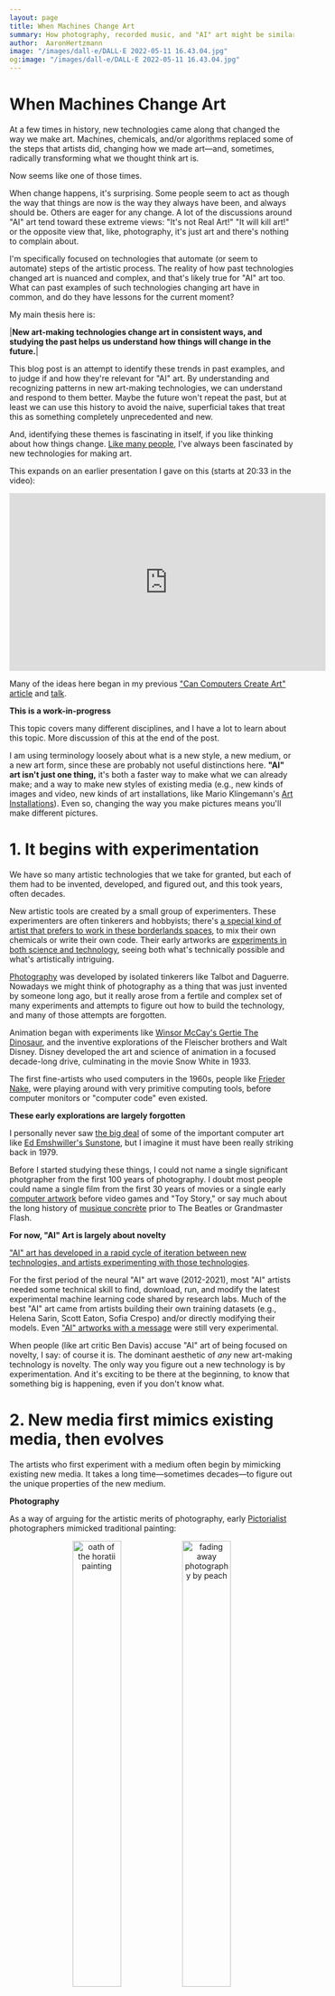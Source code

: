 ```yaml
---
layout: page
title: When Machines Change Art
summary: How photography, recorded music, and "AI" art might be similar.
author:  AaronHertzmann
image: "/images/dall-e/DALL·E 2022-05-11 16.43.04.jpg"
og:image: "/images/dall-e/DALL·E 2022-05-11 16.43.04.jpg"
---
```



# When Machines Change Art

At a few times in history, new technologies came along that changed the way we make art. Machines, chemicals, and/or algorithms replaced some of the steps that artists did, changing how we made art—and, sometimes, radically transforming what we thought think art is.

Now seems like one of those times.

When change happens, it's surprising. Some people seem to act as though the way that things are now is the way they always have been, and always should be. Others are eager for any change.  A lot of the discussions around "AI" art tend toward these extreme views: "It's not Real Art!" "It will kill art!" or the opposite view that, like, photography, it's just art and there's nothing to complain about.

I'm specifically focused on technologies that automate (or seem to automate) steps of the artistic process. The reality of how past technologies changed art is nuanced and complex, and that's likely true for "AI" art too. What can past examples of such technologies changing art have in common, and do they have lessons for the current moment?

My main thesis here is:

|**New art-making technologies change art in consistent ways, and studying the past helps us understand how things will change in the future.**|

This blog post is an attempt to identify these trends in past examples, and to judge if and how they're relevant for "AI" art. 
By understanding and recognizing patterns in new art-making technologies, we can understand and respond to them better.  Maybe the future won't repeat the past, but at least we can use this history to avoid the naive, superficial takes that treat this as something completely unprecedented and new.

And, identifying these themes is fascinating in itself, if you like thinking about how things change.  [Like many people,](/2022/10/11/amateurs.html) I've always been fascinated by new technologies for making art.


This expands on an earlier presentation I gave on this (starts at 20:33 in the video):

<center>
<iframe width="560" height="315" src="https://www.youtube.com/embed/56P-f_Dcxx8?start=1236" title="YouTube video player" frameborder="0" allow="accelerometer; autoplay; clipboard-write; encrypted-media; gyroscope; picture-in-picture" allowfullscreen></iframe>
</center>

Many of the ideas here began in my previous ["Can Computers Create Art" article](https://www.mdpi.com/2076-0752/7/2/18) and [talk](https://www.youtube.com/watch?v=APkitEWqdKw).

**This is a work-in-progress**

This topic covers many different disciplines, and I have a lot to learn about this topic. More discussion of this at the end of the post.

I am using terminology loosely about what is a new style, a new medium, or a new art form, since these are probably not useful distinctions here.  **"AI" art isn't just one thing,** it's both a faster way to make what we can already make; and a way to make new styles of existing media (e.g., new kinds of images and video, new kinds of art installations, like Mario Klingemann's [Art Installations](https://underdestruction.com/2020/08/29/appropriate-response/)).   Even so, changing the way you make pictures means you'll make different pictures.

# 1. It begins with experimentation

We have so many artistic technologies that we take for granted, but each of them had to be invented, developed, and figured out, and this took years, often decades.

New artistic tools are created by a small group of experimenters. These experimenters are often tinkerers and hobbyists; there's [a special kind of artist that prefers to work in these borderlands spaces](/2022/10/11/amateurs.html), to mix their own chemicals or write their own code. Their early artworks are [experiments in both science and technology](/2022/10/26/experimentation.html), seeing both what's technically possible and what's artistically intriguing.

[Photography](/2022/08/29/photography-history.html) was developed by isolated tinkerers like Talbot and Daguerre. Nowadays we might think of photography as a thing that was just invented by someone long ago, but it really arose from a fertile and complex set of many experiments and attempts to figure out how to build the technology, and many of those attempts are forgotten.

Animation began with experiments like [Winsor McCay's Gertie The Dinosaur](https://en.wikipedia.org/wiki/Gertie_the_Dinosaur), and the inventive explorations of the Fleischer brothers and Walt Disney. Disney developed the art and science of animation in a focused decade-long drive, culminating in the movie Snow White in 1933. 

The first fine-artists who used computers in the 1960s, people like [Frieder Nake](https://en.wikipedia.org/wiki/Frieder_Nake), were playing around with very primitive computing tools, before computer monitors or "computer code" even existed.

**These early explorations are largely forgotten** 

I personally never saw [the big deal](https://www.moma.org/collection/works/120542) of some of the important computer art like [Ed Emshwiller's Sunstone](https://www.youtube.com/watch?v=tMW15OajuKc), but I imagine it must have been really striking back in 1979. 

Before I started studying these things, I could not name a single significant photgrapher from the first 100 years of photography. I doubt most people could name a single film from the first 30 years of movies or a single early [computer artwork](https://en.wikipedia.org/wiki/Computer_art) before video games and "Toy Story," or say much about the long history of [musique concrète](https://en.wikipedia.org/wiki/Musique_concr%C3%A8te) prior to The Beatles or Grandmaster Flash.


**For now, "AI" Art is largely about novelty** 

["AI" art has developed in a rapid cycle of iteration between new technologies, and artists experimenting with those technologies](https://aaronhertzmann.com/2021/03/11/lifecycle.html). 

For the first period of the neural "AI" art wave (2012-2021), most "AI" artists needed some technical skill to find, download, run, and modify the latest experimental machine learning code shared by research labs.  Much of the best "AI" art came from artists building their own training datasets (e.g., Helena Sarin, Scott Eaton, Sofia Crespo) and/or directly modifying their models.  Even ["AI" artworks with a message](https://kcimc.medium.com/working-with-faces-e63a86391a93) were still very experimental.

When people (like art critic Ben Davis) accuse "AI" art of being focused on novelty, I say: of course it is. The dominant aesthetic of _any_ new art-making technology is novelty. The only way you figure out a new technology is by experimentation. And it's exciting to be there at the beginning, to know that something big is happening, even if you don't know what.




# 2. New media first mimics existing media, then evolves

The artists who first experiment with a medium often begin by mimicking existing new media. It takes a long time—sometimes decades—to figure out the unique properties of the new medium.

**Photography** 

As a way of arguing for the artistic merits of photography, early [Pictorialist](https://en.wikipedia.org/wiki/Pictorialism) photographers mimicked traditional painting:

<center>
<figure>
   <p float="left">
   <img src="../../../images/arthistory/david_painting.jpg" alt="oath of the horatii painting"  width="45%"/>&nbsp;<img src="../../../images/photohistory/peach.jpg" alt="fading away photography by peach" width="45%"/>
</p>
  <figcaption align="center"><i>Classical compositions in <a href="https://en.wikipedia.org/wiki/Oath_of_the_Horatii">painting (1784)</a> and <a href="https://en.wikipedia.org/wiki/Henry_Peach_Robinson">photography (1858)</a></i></figcaption>
</figure>
</center>

As photography matured, some painters decided that this kind of realism wasn't actually art, and created more hazy, impressionistic images, like Whister's Nocturne—which the Pictorialists then mimicked:

<center>
<figure>
   <p float="left">
   <img src="../../../images/arthistory/nocturne.jpg" alt="TODO"  width="45%"/>&nbsp;<img src="../../../images/photohistory/morning.jpg" alt="TODO" width="45%"/>
</p>
  <figcaption align="center"><i>Hazy atmospheric styles in <a href="https://en.wikipedia.org/wiki/Nocturne:_Blue_and_Gold_%E2%80%93_Old_Battersea_Bridge">painting (1872)</a> and <a href="https://en.wikipedia.org/wiki/Pictorialism#/media/File:Clarence_Hudson_White_-_Morning_-_Google_Art_Project.jpg">photography (1908)</a></i></figcaption>
</figure>
</center>

Two developments allowed photography to move beyond mimickry in the early 20th Century. First, the  growth of Modern Art both shifted the aesthetic cutting edge; "art" was no longer about illusionistic painting.  Second, photography had been recognized as an art form by major institutions.  Photographers like [Group f/64](https://en.wikipedia.org/wiki/Group_f/64) began to explore new directions, considering the unique properties of the photography as a medium, rather than trying to repeat past styles.


**Cinema** 

In 1895, the Lumière brothers made some of the first moving pictures:

<center>
<iframe width="560" height="315" src="https://www.youtube.com/embed/DEQeIRLxaM4" title="YouTube video player" frameborder="0" allow="accelerometer; autoplay; clipboard-write; encrypted-media; gyroscope; picture-in-picture" allowfullscreen></iframe>
</center>

It doesn't seem like much now, but, at the time, it must have been so amazing just to see the pictures move at all.  

Within a decade, people were telling stories with film. The early movies were much like filmed stage-plays, with a static camera, and actors making big gestures like Vaudevillians. It took several decades for artists to develop the language of film, including editing and camera techniques.  Here's a clip of media scholar Janet Murray summarizing this history:

<center>
<iframe width="560" height="315" src="https://www.youtube.com/embed/PyI_b_a_lNs?clip=Ugkx8Q7X89M3Pi2sPpahbz3y4pupBmnjUOoo&amp;clipt=EPi9CBjgvwo" title="YouTube video player" frameborder="0" allow="accelerometer; autoplay; clipboard-write; encrypted-media; gyroscope; picture-in-picture" allowfullscreen></iframe>
</center>
(sorry for the looping)

Cinema was invented in the 1890s, but the first movies we now think of as masterpieces arrived decades later, like Modern Times (1936), Snow White (1937), and Citizen Kane (1941). (Only if you are a film buff you can probably think of great films that came out earlier, like Buster Keaton's "The General" from 1927 or "Nosferatu".)

**Hip-Hop**

Or, consider the way **hip-hop** [began as house party music, repurposing funk records with turntable and fader](https://www.youtube.com/watch?v=10C-Q3NIlzU). 
The earliest rappers were inspired by [comedians](https://www.youtube.com/watch?v=NRS62nccwmw) and [poets](https://www.youtube.com/watch?v=QnJFhuOWgXg).  Then the DJs started scratching
<center>
<iframe width="560" height="315" src="https://www.youtube.com/embed/oA-OpvH4CIQ" title="YouTube video player" frameborder="0" allow="accelerometer; autoplay; clipboard-write; encrypted-media; gyroscope; picture-in-picture" allowfullscreen></iframe>
</center>
and turntablism and remixing and sampling culture went [far far from that original party music, into all sorts of far-out directions like jungle music](https://www.youtube.com/watch?v=5SaFTm2bcac).

Hip-hop started in the 1970s as fun party music, meant to be danced to and forgotten. In 2018, Kendrick Lamar won the Pulitzer Prize for Music.



**Computer art**

When people starting making art with computers, they consciously mimicked abstract artworks, as in 
A. Michael Noll's 1964 [Computer Composition with Lines](http://dada.compart-bremen.de/item/artwork/5) (based on [a Mondrian painting](https://arthistoryproject.com/artists/piet-mondrian/composition-with-lines-composition-in-black-and-white/)) and
Frieder Nake's 1965 [Hommage à Paul Klee](https://collections.vam.ac.uk/item/O211685/hommage-a-paul-klee-13965-print-nake-frieder/hommage-%C3%A0-paul-klee-13965-print-nake-frieder/), inspired by a [Klee painting](https://www.mutualart.com/Artwork/Highroad-and-Byroads/9FCBB157DACDFADF).

**Does "AI Art" start out by mimicking?** 

Much of the history of "AI" art is imitation. Most commonly, [style transfer explicitly mimics existing artists](https://mrl.cs.nyu.edu/publications/image-analogies), with lots of "Van Gogh" and "Picasso" styles, and newer diffusion has a lot of ["in the style of"](/2022/05/25/dall-e.html). These are new styles in the spirit of existing artists rather than existing replications. 
More generally, aesthetically, a lot of "AI" art is about mimicking existing things: movie stills, conceptual art, 

The lessons of history is that this simulation is temporary: people aren't going to want "paintings in the style of Van Gogh" for very long (if they ever do). "AI" art may evolve into something very different.

One could also make the case that the popularity of [visual indeterminacy in GAN Art](https://direct.mit.edu/leon/article-abstract/53/4/424/96926/Visual-Indeterminacy-in-GAN-Art?redirectedFrom=fulltext) refers to [indeterminate visuals in Modern art](https://www.nytimes.com/interactive/2021/01/29/arts/design/juan-gris-cubism-collage.html), although without any specific reference in style.  It's more the feeling that's similar; GAN art often "feels like" Modern art because of the indeterminacy and ambiguity.



# 3. The Backlash ("This will kill art / This is Not Art")


The knee-jerk response to new technology is [often hyperbolic pessimism](https://www.amyorben.com/publication/2020_orben_pops/).  New technology can indeed have significantly negative impacts, but the initial backlash typically gets it completely wrong.

**Status quo bias**

In [a 1999 essay](https://douglasadams.com/dna/19990901-00-a.html), the novelist Douglas Adams wrote:

<p>
<div style="border:1px solid black; padding-left:10px; padding-top:10px">
I've come up with a set of rules that describe our reactions to technologies:
<ol>
<li> Anything that is in the world when you're born is normal and ordinary and is just a natural part of the way the world works.</li>
<li> Anything that's invented between when you're fifteen and thirty-five is new and exciting and revolutionary and you can probably get a career in it.</li>
<li> Anything invented after you’re thirty-five is against the natural order of things. </li>
</ol>
</div>
</p>

This is now called [Status Quo bias](https://en.wikipedia.org/wiki/Status_quo_bias), an emotional preference for the current state of things. In one recent study, [researchers' found evidence supporting Adams' description](https://journals.sagepub.com/doi/abs/10.1177/09567976221102868).
They described a new technology to participants, and, for each participant, told them a different year of the technology's invention. They repeated this for many technologies and participants, and they found that **peoples' judgments of whether a new technology is beneficial is best predicted by whether it was invented before or after they were born.**

There are numerous famous examples of people condemning new technologies. [Plato bemoaned that invention of writing would ruin ruin peoples' memories](https://people.umass.edu/sharris/in/e491ho/PlatoWriting.htm).  

Sociologists and psychologists have several theories why some people tend to predict catastrophe for new technologies. One possible explanation is that, for some people, it's hard to imagine the benefits of new inventions—which are diffuse and ambiguous—as compared to the very real prospect of losing something we have.  The positives and negatives are real, but they're often not the things that people are afraid of.

**We prefer the music of our formative years**

Something similar happens with artistic taste. So many times have I heard someone say "All of today's music sucks, it was better in the 90s" or "the 80s" or in the days of The Beatles and Elvis. Somehow it has all gone downhill since the speaker came of age.  Indeed, [numerous studies show that people prefer the music from their youth](https://journals.sagepub.com/doi/10.1177/2059204320965058). 

My favorite example came when, years ago, I bought a CD reissue of "Getz/Gilberto," the album that made "The Girl from Ipanema" famous, and it included <a href="https://coverartarchive.org/release/07965278-f955-44a5-b41f-ea03a2f3e303/28682913595.pdf">these liner notes by a jazz critic</a>:

<center>
<figure>
   <p float="left">
   <a href="../../../images/statusquo/getzgilberto.jpg"><img src="../../../images/statusquo/getzgilberto.jpg" alt="Liner notes for Getz/Gilberto reissue by Doug Ramsey" width="60%"/></a>
</p>
</figure>
</center>

For this critic, it was self-evident that pop music had become garbage by 1956, and was garbage ever since then.

**Wrong or impossible standards**

I often read things like "AI art is no good because it hasn't give me the same experience as a Rembrandt does", or whatever once provided the speaker with a profound formative experience. 

In respected novelist and activist [Wendell Berry's 1987 essay on why he will never buy a computer for writing](https://classes.matthewjbrown.net/teaching-files/philtech/berry-computer.pdf), he writes (with obvious skepticism) that he will only respect computers as a writing tool when someone uses a computer to produce a work of art comparable to Dante.  Back in 1987 there probably hadn't been great literature written on computers, but surely there now has.   In 2010, [Roger Ebert wrote that video games could never be art](https://www.rogerebert.com/roger-ebert/video-games-can-never-be-art), because no existing game was worthy of comparison to the great historical masterpieces.

It sounds a lot like [Disruptive Innovation](https://en.wikipedia.org/wiki/Disruptive_innovation), where established players dismiss new technology because it doesn't perform as well as the old thing according to the old standards. But, because it's cheaper and easier than the old thing, it serves more customers and eventually surpasses the old thing. It turns out that the old standards weren't eternal.
 

**At this early stage in "AI" Art, the Weirdness is the point.**

Some of the complaints about "AI" art complain about it looking "off," lacking the personal touch of hand-drawn art. It doesn't look like what we're used to; it doesn't work by the traditional standards of experts. It looks weird.

The weirdness is what makes it exciting; it's a sign that there's something new going on here, and we don't yet quite know what it is.  This kind of [weirdness only appeals to certain kinds of people](/2022/10/11/amateurs.html).

It's a sign that "AI" art isn't quite the same artform or tool as before, and that it functions subtly differently.


**Can technology be bad for art?** 

The effects of new technologies can be complex and nuanced. In the words of [Kranzberg's First Law](https://www.jstor.org/stable/3105385), "Technology is neither good nor bad; nor is it neutral".
On one hand, new distribution mechanisms can shift the balance of power, and I'll discuss this later.

But **I cannot think of a single example of a new artistic tool or medium that is objectively "bad for art."** In all the many times people have claimed that a new medium like photography is going to kill art, it's never been true. Not all technology has been great for art, but when a technology leads to "bad art"—like [Smell-o-Vision](https://en.wikipedia.org/wiki/Smell-O-Vision)—or it's artistically limited—like [autotune](https://en.wikipedia.org/wiki/Auto-Tune)—it doesn't last.  When people say these kinds of things about "AI" art, I cannot take these claims seriously, because this kind of claim has never ever been true in the past.  At worst, it'll be a fad, but never the death of art.

There are certainly those that bemoan new technologies, like Neil Postman's 1985 claim that [the success of television dumbed-down public discourse](https://en.wikipedia.org/wiki/Amusing_Ourselves_to_Death).  Perhaps television has been bad for society.  That doesn't mean that television is automatically an "artistically bad medium". That doesn't make it good for society, but neither is it neutral; the case isn't simple or clear-cut.

Can you think of a new artistic tool or medium that, decades later, we _regret as an art medium_? I cannot.








# 4. Changing skills, more creators ("This will kill jobs for artists")

On the other hand, the effect of technology on jobs is more nuanced and difficult, and a broad topic in general. Famously, [the Luddites](https://en.wikipedia.org/wiki/Luddite) were textile workers that [sabotaged](https://en.wikipedia.org/wiki/Sabotage#Etymology) new machines that replaced their jobs. New technologies do not eliminate the need for artists, but they transform the nature of the artistic process, and the kind of work.  The topic of how new technology affects jobs is an old one, widely studied by economists beyond just the discussion of art.

The effects are different for artistic media and distribution media.  Both the electronic synthesizer and music recording technology were predicted to kill art, and both did transform art, but in very different ways. In this essay I'm mostly talking about new artistic tools, but I'll come back to distribution media in the next section.




**Photography** did replace the need for portrait painters; most of them had to learn the new technology, as portrait studios replaced the inferior silhouette techniques and the more difficult and expensive portraiture. Photography replaced practical drafting skills for architecture and record-keeping, and displaced the veduta painters that sold who postcards to travelers in Italy. But, far more people can use photography to communicate today and make different kinds of art than could paint.
 
**Cinema**, in its early days, required big bulky cameras and lights. Film was developed on strips of film, and editing movies required physically cutting strips of film with scissors and taping them together; just managing all these strips of film was a lot of work. By the 80s, an indie filmmaker could do his own cinematography; the initial development of digital video editing replaced cutting strips of film with moving files around on a computer. Many of the jobs around cinematography and film editing were whittled. Nowadays, many of the videos we watch are made by a single person filming and editing on their phone and sharing on social media.  Filmmaking has gone from a massive, multiperson effort to something you can do alone in your living room. More people are making video—and sharing them on social media—than ever before. Yet, big budget filmmaking and TV are still massive enterprises, huge labor-intensive productions engaging large numbers of skilled crew and technicians.  As the technology has gotten better, the scale and breadth of filmmaking has expanded dramatically.

**The shift from hand-drawn to computer animation** provides one example of this. In the 1980s, Disney animators were scared of computers, fearing that computers would replace them entirely. But then Pixar built an extraordinarily-successful business of making computer-animated movies—directed, written, and animated by enormously talented artists. The computer didn't do the animation, it was a new animation tool. 

By the early 2000s, Disney's traditional cel animation business was in bad shape. Together with Pixar's success, they interpreted this as signalling the death of traditional cel animation. They  shut down cel animation in Burbank, and laid off any traditional animators that couldn't learn computer animation.  Once Disney bought Pixar, Pixar's leadership took over Disney animation and resurrected Disney cel animation, because they loved the traditional art form and Disney's history. Yet, [their first traditional animation wasn't considered successful enough](https://en.wikipedia.org/wiki/The_Princess_and_the_Frog#Impact,_debates,_and_legacy), and they gave up on traditional animation for good.  Audiences viewed it as old-fashioned.  Styles and tastes change, and technology is one of the driving factors.  

But now, there are opportunities for many more animators than before, because 3D computer animation makes smaller projects much more feasible, and computer animation is used throughout "live action" films. Avatar is basically a computer animated movie with occasional actors and sets.  VFX industry jobs are a mess now, but this is more about the business than the technology; Walt Disney had his own labor issues in the 1940s.

The Disney transition to computer animation is actually a lot more nuanced than that simple history. Disney animation faltered in the 2000s because of management dysfunction following the death of Frank Wells in a helicopter crash; most of those Disney animations were quite bad regardless of medium. "The Princess and The Frog" actually made a lot of money, just not the blockbuster success needed to justify its existence. Hand animation styles aren't actually dead; they're alive and well outside the US (using computers heavily in the process, as they had been at Disney), and Sony's fantastic Spider-Verse movies are an encouraging sign for stylistic innovation in American animation. 

When **Recorded music was invented**, musicians were worried it would take their jobs: why go listen to live music when you can buy a record and listen to it at home? 

In the 1920s, [the American Federation of Musicians (AFM) union decried music recording and forbid orchestras from recording albums](https://en.wikipedia.org/wiki/American_Federation_of_Musicians#Technology_and_legislation), a move that led to the growth of recorded folk music. 

Then, in 1927, the first movie with an audio soundtrack came out, and, within a few years, 20,000 live musicians lost their jobs performing in movie theatres.  The AFM launched [a campaign of newspaper advertisements against movie soundtracks](https://www.smithsonianmag.com/history/musicians-wage-war-against-evil-robots-92702721/), including some illustrations that could still be used today:

<center>
<figure>
   <p float="left">
   <img src="../../../images/cinemahistory/robot_sings_of_love.jpg" alt="1930 advertisement against recorded music in cinemas: the robot sings of love" width="60%"/>
</p>
</figure>
</center>

Then, in the 1930s, the AFM fought against the use of recorded music on the radio.

Obviously, use of movie soundtracks truly enlarged and invigorated the cinema artform: just the idea that you could have music specifically composed and recorded for the movie itself changed the genre, to say nothing of eidetic music, sound effects, and so on.  

Even if the one part of the profession was decimated (performing music in movie theatres), other roles for musicians have expanded greatly.  

**Lil Nas X** is a favorite example.  At one point he was just some unemployed guy in his bedroom, finding beats online and rapping over them. He found a beat by some Dutch guy making beats in his attic—that he'd made by sampling a Nine Inch Nails song—and licensed it for $30; Lil Nas X shared his song  ["Old Town Road,"](https://en.wikipedia.org/wiki/Old_Town_Road) online, and it became huge...  the megahit of 2019. 

<center>
<iframe title="New York Times Video - Embed Player" width="480" height="321" frameborder="0" scrolling="no" allowfullscreen="true" marginheight="0" marginwidth="0" id="nyt_video_player" src="https://www.nytimes.com/video/players/offsite/index.html?videoId=100000006445156"></iframe>
</center>

None of this would have been possible ten years ago. And imagine all the people involved in making, recording, and distributing a record 50 years ago.

Did the total number of musicians making a living from music go up or down (relative to the overall decline of the middle class)? I don't know if numbers are available for this.  It could be there's less room for megastars like Lil Nas X who got extremely lucky.

Likewise, we have fewer painters today, but many many more people making pictures in one way or another.

**The Short-Term versus the Long-Term** 

These debates over technology's effects tend to mix up two different things: what happens to workers right now, and what happens over time.  [It's important to distinguish the short-term and long-term impacts](https://www.jstor.org/stable/3105385).

On one hand, it's hard to look back in history and say "we shouldn't have invented X just so that the people 100 years ago could have kept their jobs."  At what point do we decide that technological progress or artistic development should stop?  At what point in history did we make a mistake by continuing to invent new things or to develop new artistic styles, and why is "right now" somehow that time?  

On the other hand, it does seem heartbreaking and wrong to have a class of people left out in the cold if their skills become obsolete. In the past year, many working artists have shared their genuine anxiety and fear over what these technologies mean for their livelihoods and identities. Unfortunately, we here in the US do not have much of a social safety net, so, if you lose your employment for whatever reason, even just bad luck, you can really be out in the cold.

I've heard a lot of past stories of traditional artists—like illustrators and designed and the Disney animators mentioned above—who were left behind by the transition to digital tools a few decades ago.  Some could make the transition and some couldn't.  (To have it happen as a result of models trained from their own data feels much worse, but I think this is a totally separate issue intellectually, if not emotionally; see point 6 below.) 

Interestingly, in the 1930s, some countries musicians' unions [secured a fund to support performance musicians put out of work](https://timesmachine.nytimes.com/timesmachine/1929/11/17/92007058.html?pageNumber=164) by sound recording technology.



# 5. New distribution technologies shift the balance of power

In this post I am mainly talking about artistic tools and media, but it's also important to look at the adjacent topic of distribution media: the way new technologies change when, where, and how we buy and appreciate art also transform art.  A lot of the sins that people assign to new technologies are really around the new business shifts that they enable, rather than them being "bad art."

The role of new distribution platforms, [like recorded music](http://cup.columbia.edu/book/electric-sounds/9780231136761), is a big topic with [a long and complex history](https://medium.com/@Vinylmint/history-of-the-record-industry-1920-1950s-6d491d7cb606).  The technologies that enable mass distribution also tend to enable consolidation of power (unless there antitrust mechanisms are enforced); I enjoyed the book [Chokepoint Capitalism](https://www.penguinrandomhouse.com/books/710957/chokepoint-capitalism-by-cory-doctorow-and-rebecca-giblin/) on this topic.  [Here's their chapter on how online distribution for music have been a huge double-edged sword for musicians](https://www.wired.com/story/spotify-streaming-playlists-music/). 

Arguably there are fewer musicians now that we have recorded music; we see live performers far less often than we used to, and fewer actors.  It seems like families and friends used to entertain themselves with homemade music at home, a tradition I pine for, especially since I never learned to make music myself.

But there's a gray area: new distribution platforms lead to new styles of art. The transition from live performance to recorded music—and then to music sold in Long Playing (LP) records—changed music, leading to things like [album-oriented rock](https://en.wikipedia.org/wiki/Album-oriented_rock) and TikTok remixes (like Old Town Road) that are only possible with recorded media.  New distribution platforms create new media (but not the other way around).



# 6. External socioeconomic issues are reflected

New art technologies don't exist in a vacuum—they inherit the sociopolitical issues around them. Hip-hop came from dual turntables and faders—as deployed in funk party culture in poor New York neighborhoods. When hip-hop blew up in the 1980s, the backlash said "hip-hop isn't really music" or "it's degenerate." While this was in part about aesthetics (when "it's not music" means "it doesn't sound like the music I grew up with"), it was mostly racism.

"AI" art suffers from many ethical issues, which I am deeply ambivalent about, because I'm enthusiastic about the potential of new artistic tools, but concerned about the harms.

I argue these issues are not really about art. **The ethical issues of "AI" art are instances of the ethical issues of "AI."**

Whether or not it is "ok" to train models on peoples' data without their consent is a huge societal question that's much broader than where artistic training data comes from.  From an artistic point of view, [inspiration and remix are essential to art throughout history](https://www.everythingisaremix.info/watch-the-series); it's just direct copying that's generally not been "ok".  Likewise, racial bias and representation in image results have been a problem in search engines, automated ad targetting, and beyond; the question of what to do about it is similar to the question for image generation. And, misleadingly saying that the "AI" software is itself an artist reflects broader problems and potential harms of "AI" hype.

Perhaps the questions of "AI" art ethics will force a broader reckoning of some of the problems of "AI" ethics. Conversely, if we as a society conclude that it's ok to train models on peoples' data without their consent or involvement—which already happens widely today—then it seems like the same principle should apply to "AI" art models as well (provided the outputs aren't direct copies).

In a way, the debate over "AI" art reminds me of the [complex debate over cultural appropriation](https://www.sfchronicle.com/food/restaurants/article/asian-cultural-appropriation-food-sf-soleil-ho-16172795.php), a  conflict of norms around art and different communities that doesn't have easy answers or resolution; the important issues get reduced to caricatures. Still, I maintain it's about the societal issues: I don't think anyone publicly argues anymore that White rock-and-roll is _objectively_ worse than the Black music from which it was originally derived. It's not about the quality of the art, but the way it was produced and who benefitted.




# 7. We rethink what art is

[Different eras have had radically different notions of what art "is"](/2022/09/27/art-eras.html), and some shifts in the definition of art have been spurred by technological change. Even the distinct concepts of "art" and "artist" [didn't really exist until the societal transformations spurred by the Industrial Revolution](/2022/09/27/art-eras.html). 

**Photography** [automated things thought to be the sole domain of human creativity and skill](/2022/08/29/photography-history.html). It led to a rethinking of what "art is" and [the Modern Art movement](/2022/09/27/art-eras.html).

**Hip-hop** grew—in part—from the technology of dual turntables with faders. Hip-hop relied heavily on remix and repurposing existing music, collaging it into something unrecognizably different. This led to a greater appreciation of the role of remix in art, from Homer to Shakepeare and beyond, and the idea that ["Everything is a remix"](https://www.everythingisaremix.info/watch-the-series), which [complicates simplistic notions of ownership and copyright](https://en.wikipedia.org/wiki/Remix_(book)).


Now, **"AI" art** promises something similar, as we attempt to grapple what it means when algorithms appear to be doing things that we thought were the sole domain of human creativity, and we need to revise our understanding of what an artist does—what wasn't creativity but skill, what it means to make art with these tools, and what is the real essence of human creativity.


# Is it different this time?

Extrapolating from all these trends risks overlooking how this time is different. But, so far, many of the claims about how it's different seem hyperbolic to me, ungrounded in the reality of how these algorithms actually work (e.g., people who compare "human artists" to "AI artists").

Moreover, the common trends and the underlying mechanisms line up so well between the current "AI" art and the past examples. A machine automates some stages of the process that people thought was essential to what artists did. These algorithms are generative art, and people have been making generative art for decades.  These algorithms automate more of the generative process than before, but they don't automate the high-level decisionmaking and curation key to many kinds of art. 

These technologies will be highly transformative and impactful, but artists won't be obsolete; we'll always need and value human artists, in some form.

Perhaps the word "artist" could start to describe algorithms. A "[computer](https://en.wikipedia.org/wiki/Computer_(occupation))" used to be a person and now it's a machine. But even if that happens, people will know the difference, just like we know the difference between a human messenger and Instant Messenger.


# "Laws": First Draft

A colleague recommended framing some of these ideas as "laws," and, after reading [Kranzberg's laws and discussion around them](https://www.jstor.org/stable/3105385), it seems like it's a bit of an art to formulate them.  Here are a few first stabs at some possible laws:

|New technologies for making art are accused of threatening to "kill" art and make artists obsolete, but, in the long run, they enrich art and expand opportunities for people to make art.|

But conversely:

|New technology can hurt established artists in the short-run by shifting the economic balance of power.|

I think these need work; it's an interesting exercise.


# This is a work-in-progress

I'm still developing these ideas, and it's an ambitious project.  This topic crosses many disciplines: Media Studies, Art History, History of Science, Psychology, Labor Economics, AI, Ethics, Disruptive Innovation, and maybe even critical theory and STS.   Just talking about the history of photography, or the Luddites, or dataset ethics _alone_ doesn't do justice to the topic.  There are a whole lot of different ideas here, and, really, there's enough here for a book.

I'm not an expert in many of these fields this topic covers (and maybe no one is).  I still have a lot to learn; next on my reading list are books by Lev Manovich and Marshall McLuhan.  I'd like to publish this as a paper someday, and would be interested in connecting with experts on this.  I'm not even sure where best to publish.   



<hr>
Thanks to Rif A. Saurous, Serge Belongie, Juliet Fiss, and others who commented.

